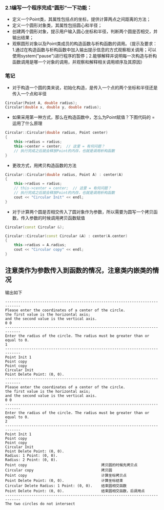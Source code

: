 ### 2.1编写一个程序完成“圆形”一下功能：
* 定义一个Point类，其属性包括点的坐标，提供计算两点之间距离的方法；
* 定义一个圆形对象类，其属性包括圆心和半径；
* 创建两个圆形对象，提示用户输入圆心坐标和半径，判断两个圆是否相交，并输出结果；
* 观察圆形对象以及Point类成员的构造函数与析构函数的调用。（提示及要求：1.通过在构造函数与析构函数中加入输出提示信息的方式观察相关调用；可以使用system("pause")进行程序的暂停；2.能够解释并说明每一次构造与析构函数调用是哪一个对象的调用，并观察和解释相关调用顺序及其原因）


### 笔记
* 对于构造一个圆的类来说，初始化构造，是传入一个点的两个坐标和半径还是传入一个点和半径
```Cpp
Circular(Point A, double radius);
Circular(double x, double y, double radius);
```
* 如果采用第一种方式，那么在构造函数中，怎么为Point赋值？下图代码的 = 运用了什么原理
```CPP
Circular::Circular(double radius, Point center)
{
    this->radius = radius;
    this->center = center;  // 这里 = 有何问题？
    // 执行完成之后就会释放Point的内存，也就是调用析构函数
}
```
* 更改方式，用拷贝构造函数的方法
```CPP
Circular::Circular(double radius, Point A) : center(A)
{
    this->radius = radius;
    // this->center = center;  // 这里 = 有何问题？
    // 执行完成之后就会释放Point的内存，也就是调用析构函数
    cout << "Circular Init" << endl;
}
```
* 对于计算两个圆是否相交传入了圆对象作为参数，所以需要为圆写一个拷贝函数，传入参数的时候调用拷贝函数赋值
```CPP
Circular(const Circular &);

Circular::Circular(const Circular &A) : center(A.center)
{
    this->radius = A.radius;
    cout << "Circular copy" << endl;
}
```

## 注意类作为参数传入到函数的情况，注意类内嵌类的情况

输出如下
```
-----------------------------------------------------------------------------
Please enter the coordinates of a center of the circle.
the first value is the horizontal axis;
and the second value is the vertical axis.
0 0
-----------------------------------------------------------------------------
Enter the radius of the circle. The radius must be greater than or equal to 0.
1
-----------------------------------------------------------------------------
Point Init 1
Point copy
Point copy
Circular Init
Point Delete Point: (0, 0).
-----------------------------------------------------------------------------
Please enter the coordinates of a center of the circle.
the first value is the horizontal axis;
and the second value is the vertical axis.
0 0
-----------------------------------------------------------------------------
Enter the radius of the circle. The radius must be greater than or equal to 0.
2
-----------------------------------------------------------------------------
Point Init 1
Point copy
Point copy
Circular Init
Point Delete Point: (0, 0).
Radius: 1 Point: (0, 0).
Radius: 2 Point: (0, 0).
Point copy                                  拷贝圆的时候先拷贝点
Circular copy                               拷贝圆
Point copy                                  计算坐标拷贝点
Point Delete Point: (0, 0).                 计算坐标结束
Circular Delete Radius: 1 Point: (0, 0).    结束圆相交函数
Point Delete Point: (0, 0).                 结束圆相交函数，后调用点
-----------------------------------------------------------------------------
The two circles do not intersect

```